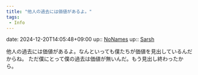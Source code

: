 ```yaml
---
title: "他人の過去には価値があるよ。"
tags:
 - Info
---
```


date: 2024-12-20T14:05:48+09:00
up:: [NoNames](../Bar/Novel/Chaos/NoNames.md)
up:: [Sarsh](../Bar/Novel/Nacaria/Sarsh.md)

他人の過去には価値があるよ。なんといっても僕たちが価値を見出しているんだからね。
ただ僕にとって僕の過去は価値が無いんだ。もう見出し終わったから。